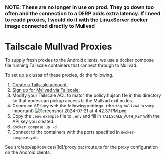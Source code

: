 ### NOTE: These are no longer in use on prod. They go down too often and the connection to a DERP adds extra latency. If I need to readd proxies, I would do it with the LinuxServer docker image connected directly to Mullvad

# Tailscale Mullvad Proxies

To supply fresh proxies to the Android clients, we use a docker compose file running Tailscale containers that connect through to Mullvad.

To set up a cluster of these proxies, do the following.

1. [Create a Tailscale account.](https://tailscale.com/)
2. [Sign up for Mullvad via Tailscale.](https://tailscale.com/kb/1258/mullvad-exit-nodes/)
3. Modify your Tailscale ACL to match the policy.hujson file in this directory so that nodes can pickup access to the Mullvad exit nodes.
4. Create an API key with the following settings. (the `tag:mullvad` is very important) ![Screenshot 2024-07-21 at 4.42.37 PM.png](Screenshot%202024-07-21%20at%204.42.37%E2%80%AFPM.png)
5. Copy the `.env.example` file to `.env` and fill in `TAILSCALE_AUTH_KEY` with the API key you created.
6. `docker compose up -d`
7. Connect to the containers with the ports specified in `docker-compose.yml`.

See src/app/api/devices/[id]/proxy.pac/route.ts for the proxy configuration on the Android clients.
